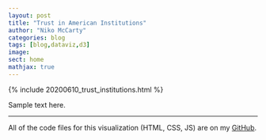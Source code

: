 ```yaml
---
layout: post
title: "Trust in American Institutions"
author: "Niko McCarty"
categories: blog
tags: [blog,dataviz,d3]
image:
sect: home
mathjax: true
---
```


{% include 20200610_trust_institutions.html %}

Sample text here.

____________________________________________________________

All of the code files for this visualization (HTML, CSS, JS) are on my [GitHub](https://github.com/nikomc/dataviz/tree/master/20200610_trust_institutions).

